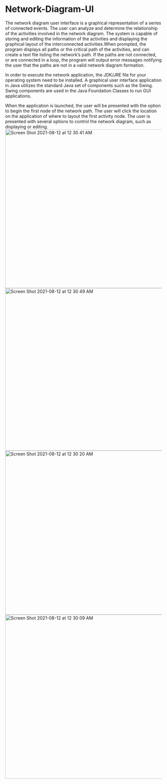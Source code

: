 # Network-Diagram-UI
The network diagram user interface is a graphical representation of a series of connected events. The user can analyze and determine the relationship of the activities involved in the network diagram.
The system is capable of storing and editing the information of the activities and displaying the graphical layout of the interconnected activities.When prompted, the program displays all paths or the critical path of the activities, and can create a text file listing the network’s path. If the paths are not connected, or are connected in a loop, the program will output error messages notifying the user that the paths are not in a valid network diagram formation.

In order to execute the network application, the JDK/JRE file for your operating system need to be installed. A graphical user interface application in Java utilizes the standard Java set of components such as the Swing. Swing components are used in the Java Foundation Classes to run GUI applications.

When the application is launched, the user will be presented with the option to begin the first node of the network path. The user will click the location on the application of where to layout the first activity node. The user is presented with several options to control the network diagram, such as displaying or editing.
<img width="511" alt="Screen Shot 2021-08-12 at 12 30 41 AM" src="https://user-images.githubusercontent.com/86587161/129140588-8ff59dc7-87b9-4343-bda8-834a29a173e6.png">
<img width="523" alt="Screen Shot 2021-08-12 at 12 30 49 AM" src="https://user-images.githubusercontent.com/86587161/129140591-f1385cc0-15d3-4ce9-9cb8-a9a797b8551f.png">
<img width="528" alt="Screen Shot 2021-08-12 at 12 30 20 AM" src="https://user-images.githubusercontent.com/86587161/129140592-76eb4fda-c538-4c87-a154-33670a2f31ca.png">
<img width="528" alt="Screen Shot 2021-08-12 at 12 30 09 AM" src="https://user-images.githubusercontent.com/86587161/129140594-5a410299-d025-4689-978d-254b9d61a4d8.png">

